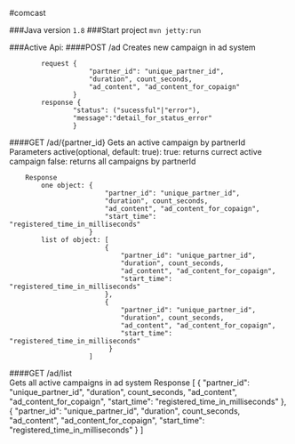 #comcast

###Java version
``1.8``
###Start project
``mvn jetty:run``

###Active Api:
####POST /ad
    Creates new campaign in ad system
        
            request {
                        "partner_id": "unique_partner_id", 
                        "duration", count_seconds, 
                        "ad_content", "ad_content_for_copaign"
                    }
            response {
                    "status": ("sucessful"|"error"), 
                    "message":"detail_for_status_error"
                    }

####GET /ad/{partner_id}
    Gets an active campaign by partnerId        
        Parameters
            active(optional, default: true): 
                true: returns currect active campaign
                false: returns all campaigns by partnerId

        Response 
            one object: {
                            "partner_id": "unique_partner_id", 
                            "duration", count_seconds, 
                            "ad_content", "ad_content_for_copaign",
                            "start_time": "registered_time_in_milliseconds"
                        }
            list of object: [
                            {
                                "partner_id": "unique_partner_id", 
                                "duration", count_seconds, 
                                "ad_content", "ad_content_for_copaign",
                                "start_time": "registered_time_in_milliseconds"
                            },
                            {
                                "partner_id": "unique_partner_id", 
                                "duration", count_seconds, 
                                "ad_content", "ad_content_for_copaign",
                                "start_time": "registered_time_in_milliseconds"
                             }
                        ]
                    
####GET /ad/list                
    Gets all active campaigns in ad system
        Response [
                        {
                            "partner_id": "unique_partner_id", 
                            "duration", count_seconds, 
                            "ad_content", "ad_content_for_copaign",
                            "start_time": "registered_time_in_milliseconds"
                        },
                        {
                            "partner_id": "unique_partner_id", 
                            "duration", count_seconds, 
                            "ad_content", "ad_content_for_copaign",
                            "start_time": "registered_time_in_milliseconds"
                         }
                 ]

